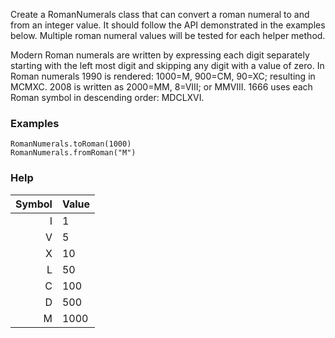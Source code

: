 Create a RomanNumerals class that can convert a roman numeral to and from an integer value. It should follow the API demonstrated in the examples below. Multiple roman numeral values will be tested for each helper method.

Modern Roman numerals are written by expressing each digit separately starting with the left most digit and skipping any digit with a value of zero. In Roman numerals 1990 is rendered: 1000=M, 900=CM, 90=XC; resulting in MCMXC. 2008 is written as 2000=MM, 8=VIII; or MMVIII. 1666 uses each Roman symbol in descending order: MDCLXVI.

### Examples

```
RomanNumerals.toRoman(1000) 
RomanNumerals.fromRoman("M") 
```

### Help

<table>
<thead>
<tr>
<th align="right">Symbol</th>
<th align="left">Value</th>
</tr>
</thead>
<tbody><tr>
<td align="right">I</td>
<td align="left">1</td>
</tr>
<tr>
<td align="right">V</td>
<td align="left">5</td>
</tr>
<tr>
<td align="right">X</td>
<td align="left">10</td>
</tr>
<tr>
<td align="right">L</td>
<td align="left">50</td>
</tr>
<tr>
<td align="right">C</td>
<td align="left">100</td>
</tr>
<tr>
<td align="right">D</td>
<td align="left">500</td>
</tr>
<tr>
<td align="right">M</td>
<td align="left">1000</td>
</tr>
</tbody></table>